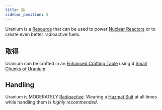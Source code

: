 ```yaml
---
title: 鈾
sidebar_position: 3
---
```


Uranium is a [Resource](/docs/Slimefun/Resources) that can be used to power [Nuclear Reactors](Electric-Machines#energy-generation) or to create even better radioactive fuels.

## 取得

Uranium can be crafted in an [Enhanced Crafting Table](Enhanced-Crafting-Table) using 4 [Small Chunks of Uranium](Miscellaneous-Items).

## Handling

Uranium is MODERATELY [Radioactive](Radiation). Wearing a [Hazmat Suit](Armor#hazmat-suit) at all times while handling them is *highly recommended*.
